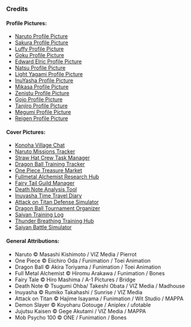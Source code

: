 ### Credits 
#### Profile Pictures:
- <a href="https://i.pinimg.com/originals/ab/08/9f/ab089f4568627b25427c6896292d8d11.png">Naruto Profile Picture</a> 
- <a href="https://i.pinimg.com/originals/4d/96/c4/4d96c4eb4f2c2bfa6c6ce1f07b7851b0.jpg">Sakura Profile Picture</a>
- <a href="https://i.pinimg.com/originals/5a/71/37/5a71371a2024061c6cf8f7c9d1ef043b.jpg">Luffy Profile Picture</a>
- <a href="https://i.pinimg.com/originals/07/7b/70/077b707ee484fe1b24ca295fbe8542bf.jpg">Goku Profile Picture</a>
- <a href="https://i.pinimg.com/originals/dd/ee/f5/ddeef5dd4173a48e8f8d69272aa064ca.jpg">Edward Elric Profile Picture</a>
- <a href="https://i.pinimg.com/originals/5b/86/46/5b86461ec544822ab533cdce06528540.jpg">Natsu Profile Picture</a>
- <a href="https://i.pinimg.com/originals/0c/89/95/0c8995dc80792ea76ce884ee7f791b77.png">Light Yagami Profile Picture</a>
- <a href="https://i.pinimg.com/originals/c4/18/37/c41837027134824823e3195a193d8913.jpg">InuYasha Profile Picture</a>
- <a href="https://i.pinimg.com/originals/ef/b7/0d/efb70d2fdacd5cb9a91af93637d7d528.jpg">Mikasa Profile Picture</a>
- <a href="https://i.pinimg.com/originals/4f/67/f1/4f67f1731b4c4a414b63728cf9851da5.jpg">Zenistu Profile Picture</a>
- <a href="https://i.pinimg.com/originals/92/f9/49/92f949510afd67fbc38bfcd91fca389e.png">Gojo Profile Picture</a>
- <a href="https://i.pinimg.com/originals/a7/22/f0/a722f0b3026b8c30422ccbced5122652.jpg">Tanjiro Profile Picture</a>
- <a href="https://i.pinimg.com/originals/de/78/f5/de78f5a47f498aa5b52bcdeb79fcad28.jpg">Megumi Profile Picture</a>
- <a href="https://i.pinimg.com/originals/77/3f/93/773f932ac8541d54d1da11de2211214c.jpg">Reigen Profile Picture</a>

#### Cover Pictures: 
- <a href="https://i.pinimg.com/originals/b1/71/ec/b171ec6c19523d1ee836cd2900af5893.jpg">Konoha Village Chat</a>
- <a href="https://i.pinimg.com/originals/ad/3d/ab/ad3dab47a175bf036e22a6e9545fa5e8.jpg">Naruto Missions Tracker</a>
- <a href="https://i.pinimg.com/originals/af/cc/de/afccdefeae5fee31e5dc4f56fe6b2bfe.jpg">Straw Hat Crew Task Manager</a>
- <a href="https://qph.cf2.quoracdn.net/main-qimg-b54f828a154b86e5c4cbd8bffbf8fe93">Dragon Ball Training Tracker</a>
- <a href="https://imgix.ranker.com/user_node_img/50135/1002685433/original/1002685433-photo-u-207946133">One Piece Treasure Market</a>
- <a href="https://i.pinimg.com/originals/5b/3f/46/5b3f46519bd873bc20e765ae122ed329.jpg">Fullmetal Alchemist Research Hub</a>
- <a href="https://www.reddit.com/media?url=https%3A%2F%2Fi.redd.it%2F7c48r8e6sy9b1.jpg">Fairy Tail Guild Manager</a>
- <a href="https://www.reddit.com/media?url=https%3A%2F%2Fi.redd.it%2F7n2k6cqfeu381.jpg">Death Note Analysis Tool</a>
- <a href="https://m.media-amazon.com/images/M/MV5BMGI2MDI1N2MtMjkzNC00NjkwLWIyNjAtYWM0OTAyMjAwMjY2XkEyXkFqcGdeQXVyOTc5MDI5NjE@._V1_.jpg">Inuyasha Time Travel Diary</a>
- <a href="https://i.pinimg.com/originals/74/b2/c2/74b2c27db97a1c64a6b2fc77d34cc73f.jpg">Attack on Titan Defense Simulator</a>
- <a href="https://i.pinimg.com/originals/80/3d/bf/803dbf1f6f9c8e18fd297c29995d13dc.jpg">Dragon Ball Tournament Organizer</a>
- <a href="https://i.pinimg.com/originals/04/77/90/04779067a514363b57857c1fbf898029.jpg">Saiyan Training Log</a>
- <a href="https://i.pinimg.com/originals/42/97/2e/42972e03f3ee6080e4d40e1d108e0dfc.jpg">Thunder Breathing Training Hub</a>
- <a href="https://i.pinimg.com/originals/4d/f1/a0/4df1a066cbb26470ef104572a0c68e8d.jpg">Saiyan Battle Simulator</a>

#### General Attributions:
- Naruto © Masashi Kishimoto / VIZ Media / Pierrot 
- One Piece © Eiichiro Oda / Funimation / Toei Animation
- Dragon Ball © Akira Toriyama / Funimation / Toei Animation
- Full Metal Alchemist © Hiromu Arakawa / Funimation / Bones
- Fairy Tale © Hiro Mashima / A-1 Pictures / Bridge
- Death Note © Tsugumi Ohba/ Takeshi Obata / VIZ Media / Madhouse
- Inuyasha © Rumiko Takahashi / Sunrise / VIZ Media
- Attack on Titan © Hajime Isayama / Funimation / Wit Studio / MAPPA
- Demon Slayer © Koyoharu Gotouge / Aniplex / ufotable
- Jujutsu Kaisen © Gege Akutami / VIZ Media / MAPPA
- Mob Psycho 100 © ONE / Funimation / Bones